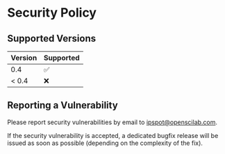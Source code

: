 # Security Policy

## Supported Versions

| Version       | Supported          |
| ------------- | ------------------ |
| 0.4           | :white_check_mark: |
| < 0.4         | :x:                |

## Reporting a Vulnerability

Please report security vulnerabilities by email to [ipspot@openscilab.com](mailto:ipspot@openscilab.com "ipspot@openscilab.com").

If the security vulnerability is accepted, a dedicated bugfix release will be issued as soon as possible (depending on the complexity of the fix).